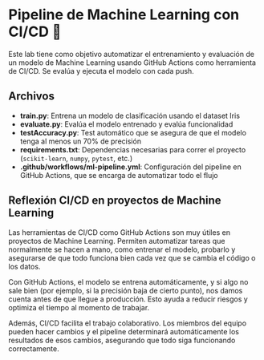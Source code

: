 # Pipeline de Machine Learning con CI/CD 🚀

Este lab tiene como objetivo automatizar el entrenamiento y evaluación de un modelo de Machine Learning usando GitHub Actions como herramienta de CI/CD. Se evalúa y ejecuta el modelo con cada push.

## Archivos

- **train.py**: Entrena un modelo de clasificación usando el dataset Iris
- **evaluate.py**: Evalúa el modelo entrenado y evalúa funcionalidad
- **testAccuracy.py**: Test automático que se asegura de que el modelo tenga al menos un 70% de precisión
- **requirements.txt**: Dependencias necesarias para correr el proyecto (`scikit-learn`, `numpy`, `pytest`, etc.)
- **.github/workflows/ml-pipeline.yml**: Configuración del pipeline en GitHub Actions, que se encarga de automatizar todo el flujo

## Reflexión CI/CD en proyectos de Machine Learning

Las herramientas de CI/CD como GitHub Actions son muy útiles en proyectos de Machine Learning. Permiten automatizar tareas que normalmente se hacen a mano, como entrenar el modelo, probarlo y asegurarse de que todo funciona bien cada vez que se cambia el código o los datos.

Con GitHub Actions, el modelo se entrena automáticamente, y si algo no sale bien (por ejemplo, si la precisión baja de cierto punto), nos damos cuenta antes de que llegue a producción. Esto ayuda a reducir riesgos y optimiza el tiempo al momento de trabajar.

Además, CI/CD facilita el trabajo colaborativo. Los miembros del equipo pueden hacer cambios y el pipeline determinará automáticamente los resultados de esos cambios, asegurando que todo siga funcionando correctamente.
